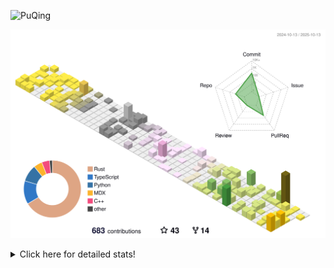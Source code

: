 ![PuQing](https://user-images.githubusercontent.com/27223114/171565019-9a56fae6-b08b-421f-99db-7e830da42371.png)

![](./profile-3d-contrib/profile-season-animate.svg)

<details>
<summary>Click here for detailed stats!</summary>

<!--START_SECTION:waka-->
![Lines of code](https://img.shields.io/badge/From%20Hello%20World%20I%27ve%20Written-2.8%20million%20lines%20of%20code-blue)

**🐱 My GitHub Data** 

> 📦 471.0 kB Used in GitHub's Storage 
 > 
> 🏆 560 Contributions in the Year 2025
 > 
> 🚫 Not Opted to Hire
 > 
> 📜 35 Public Repositories 
 > 
> 🔑 36 Private Repositories 
 > 
**I'm an Early 🐤** 

```text
🌞 Morning                1029 commits        ██░░░░░░░░░░░░░░░░░░░░░░░   09.37 % 
🌆 Daytime                4745 commits        ███████████░░░░░░░░░░░░░░   43.23 % 
🌃 Evening                2998 commits        ███████░░░░░░░░░░░░░░░░░░   27.31 % 
🌙 Night                  2205 commits        █████░░░░░░░░░░░░░░░░░░░░   20.09 % 
```


📊 **This Week I Spent My Time On** 

```text
💬 Programming Languages: 
Python                   16 hrs 30 mins      ███████████░░░░░░░░░░░░░░   44.64 % 
Rust                     10 hrs 42 mins      ███████░░░░░░░░░░░░░░░░░░   28.97 % 
CSV                      3 hrs 13 mins       ██░░░░░░░░░░░░░░░░░░░░░░░   08.72 % 
TOML                     2 hrs 49 mins       ██░░░░░░░░░░░░░░░░░░░░░░░   07.63 % 
JSON                     1 hr 49 mins        █░░░░░░░░░░░░░░░░░░░░░░░░   04.93 % 

🔥 Editors: 
VS Code                  36 hrs 51 mins      █████████████████████████   99.69 % 
Obsidian                 6 mins              ░░░░░░░░░░░░░░░░░░░░░░░░░   00.31 % 

💻 Operating System: 
Linux                    21 hrs 57 mins      ███████████████░░░░░░░░░░   59.41 % 
WSL                      14 hrs 49 mins      ██████████░░░░░░░░░░░░░░░   40.08 % 
Mac                      7 mins              ░░░░░░░░░░░░░░░░░░░░░░░░░   00.33 % 
Windows                  4 mins              ░░░░░░░░░░░░░░░░░░░░░░░░░   00.18 % 
```


<!--END_SECTION:waka-->
</details>
